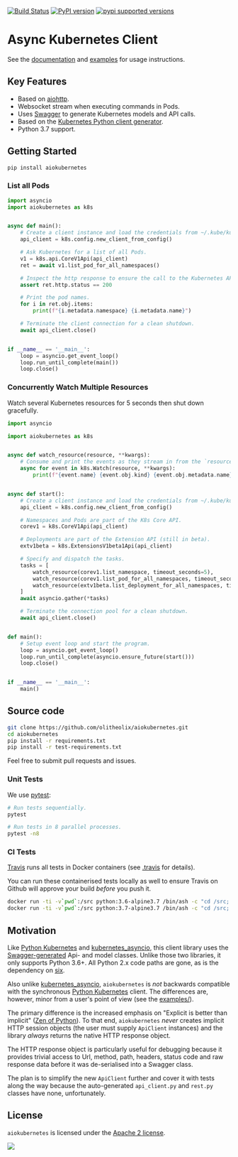 [![Build Status](https://travis-ci.org/olitheolix/aiokubernetes.svg?branch=master)](https://travis-ci.org/olitheolix/aiokubernetes)
[![PyPI version](https://badge.fury.io/py/aiokubernetes.svg)](https://badge.fury.io/py/aiokubernetes)
[![pypi supported versions](https://img.shields.io/pypi/pyversions/aiokubernetes.svg)](https://pypi.python.org/pypi/aiokubernetes)

# Async Kubernetes Client


See the [documentation](https://aiokubernetes.readthedocs.io/en/latest/) and
[examples](examples/) for usage instructions.


## Key Features

- Based on [aiohttp](https://aiohttp.readthedocs.io/en/stable/).
- Websocket stream when executing commands in Pods.
- Uses [Swagger](https://github.com/swagger-api/swagger-codegen) to generate Kubernetes models and API calls.
- Based on the [Kubernetes Python client generator](https://github.com/kubernetes-client/gen).
- Python 3.7 support.

## Getting Started

```bash
pip install aiokubernetes
```

### List all Pods

```python
import asyncio
import aiokubernetes as k8s


async def main():
    # Create a client instance and load the credentials from ~/.kube/kubeconfig
    api_client = k8s.config.new_client_from_config()

    # Ask Kubernetes for a list of all Pods.
    v1 = k8s.api.CoreV1Api(api_client)
    ret = await v1.list_pod_for_all_namespaces()

    # Inspect the http response to ensure the call to the Kubernetes API was successful.
    assert ret.http.status == 200

    # Print the pod names.
    for i in ret.obj.items:
        print(f"{i.metadata.namespace} {i.metadata.name}")

    # Terminate the client connection for a clean shutdown.
    await api_client.close()


if __name__ == '__main__':
    loop = asyncio.get_event_loop()
    loop.run_until_complete(main())
    loop.close()
```

### Concurrently Watch Multiple Resources
Watch several Kubernetes resources for 5 seconds then shut down gracefully.

```python
import asyncio

import aiokubernetes as k8s


async def watch_resource(resource, **kwargs):
    # Consume and print the events as they stream in from the `resource`
    async for event in k8s.Watch(resource, **kwargs):
        print(f"{event.name} {event.obj.kind} {event.obj.metadata.name}")


async def start():
    # Create a client instance and load the credentials from ~/.kube/kubeconfig
    api_client = k8s.config.new_client_from_config()

    # Namespaces and Pods are part of the K8s Core API.
    corev1 = k8s.CoreV1Api(api_client)

    # Deployments are part of the Extension API (still in beta).
    extv1beta = k8s.ExtensionsV1beta1Api(api_client)

    # Specify and dispatch the tasks.
    tasks = [
        watch_resource(corev1.list_namespace, timeout_seconds=5),
        watch_resource(corev1.list_pod_for_all_namespaces, timeout_seconds=5),
        watch_resource(extv1beta.list_deployment_for_all_namespaces, timeout_seconds=5),
    ]
    await asyncio.gather(*tasks)

    # Terminate the connection pool for a clean shutdown.
    await api_client.close()


def main():
    # Setup event loop and start the program.
    loop = asyncio.get_event_loop()
    loop.run_until_complete(asyncio.ensure_future(start()))
    loop.close()


if __name__ == '__main__':
    main()
```

## Source code

```bash
git clone https://github.com/olitheolix/aiokubernetes.git
cd aiokubernetes
pip install -r requirements.txt
pip install -r test-requirements.txt
```

Feel free to submit pull requests and issues.

### Unit Tests

We use [pytest](https://docs.pytest.org/en/latest/):

```bash
# Run tests sequentially.
pytest

# Run tests in 8 parallel processes.
pytest -n8
```

### CI Tests
[Travis](https://travis-ci.com/olitheolix/aiokubernetes) runs all tests in
Docker containers (see [.travis](.travis.yml) for details).

You can run these containerised tests locally as well to ensure Travis on
Github will approve your build _before_ you push it.

```bash
docker run -ti -v`pwd`:/src python:3.6-alpine3.7 /bin/ash -c "cd /src; ash scripts/run-ci-tests.sh"
docker run -ti -v`pwd`:/src python:3.7-alpine3.7 /bin/ash -c "cd /src; ash scripts/run-ci-tests.sh"
```


## Motivation
Like [Python Kubernetes](https://github.com/kubernetes-client/python) and
[kubernetes_asyncio](https://github.com/tomplus/kubernetes_asyncio), this
client library uses the
[Swagger-generated](https://github.com/kubernetes-client/gen) Api- and model
classes. Unlike those two libraries, it only supports Python 3.6+. All Python
2.x code paths are gone, as is the dependency on
[six](https://pypi.org/project/six/).


Also unlike
[kubernetes_asyncio](https://github.com/tomplus/kubernetes_asyncio),
`aiokubernetes` is _not_ backwards compatible with the synchronous [Python
Kubernetes](https://github.com/kubernetes-client/python) client. The
differences are, however, minor from a user's point of view (see the
[examples/](examples)).

The primary difference is the increased emphasis on "Explicit is better than
implicit" ([Zen of Python](https://www.python.org/dev/peps/pep-0020/)). To that
end, `aiokubernetes` _never_ creates implicit HTTP session objects (the user
must supply `ApiClient` instances) and the library _always_ returns the
native HTTP response object.

The HTTP response object is particularly useful for debugging because it
provides trivial access to Url, method, path, headers, status code and raw
response data before it was de-serialised into a Swagger class.

The plan is to simplify the new `ApiClient` further and cover it with tests
along the way because the auto-generated `api_client.py` and `rest.py` classes
have none, unfortunately.


## License

``aiokubernetes`` is licensed under the [Apache 2 license](LICENSE).


![](https://cdn.pixabay.com/photo/2012/04/01/18/55/work-in-progress-24027_1280.png)
